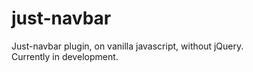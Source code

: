 # just-navbar
Just-navbar plugin, on vanilla javascript, without jQuery.
<br>
Currently in development.

